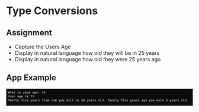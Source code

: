 # Type Conversions

## Assignment

- Capture the Users Age
- Display in natural language how old they will be in 25 years
- Display in natural language how old they were 25 years ago

## App Example

![app](https://github.com/Thesnowmanndev/CSharp-Education/blob/main/CSharp-Mastercourse/Applications/Console%20Applications/App%202/app-output.png?raw=true)